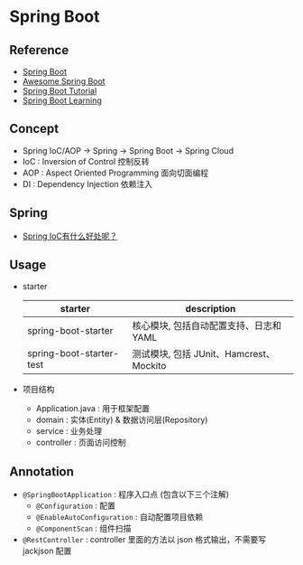 # Spring Boot

## Reference

- [Spring Boot](https://github.com/spring-projects/spring-boot)
- [Awesome Spring Boot](https://github.com/ityouknow/awesome-spring-boot)
- [Spring Boot Tutorial](https://github.com/waylau/spring-boot-tutorial)
- [Spring Boot Learning](https://github.com/dyc87112/SpringBoot-Learning)

## Concept

- Spring IoC/AOP -> Spring -> Spring Boot -> Spring Cloud 
- IoC : Inversion of Control 控制反转
- AOP : Aspect Oriented Programming 面向切面编程
- DI : Dependency Injection 依赖注入

## Spring

- [Spring IoC有什么好处呢？](https://www.zhihu.com/question/23277575)

## Usage

- starter

    | starter | description
    | -- | --
    | spring-boot-starter | 核心模块, 包括自动配置支持、日志和 YAML
    | spring-boot-starter-test | 测试模块, 包括 JUnit、Hamcrest、Mockito

- 项目结构
    * Application.java : 用于框架配置
    * domain : 实体(Entity) & 数据访问层(Repository)
    * service : 业务处理
    * controller : 页面访问控制

## Annotation

- `@SpringBootApplication` : 程序入口点 (包含以下三个注解)
    * `@Configuration` : 配置
    * `@EnableAutoConfiguration` : 自动配置项目依赖
    * `@ComponentScan` : 组件扫描
- `@RestController` : controller 里面的方法以 json 格式输出，不需要写 jackjson 配置